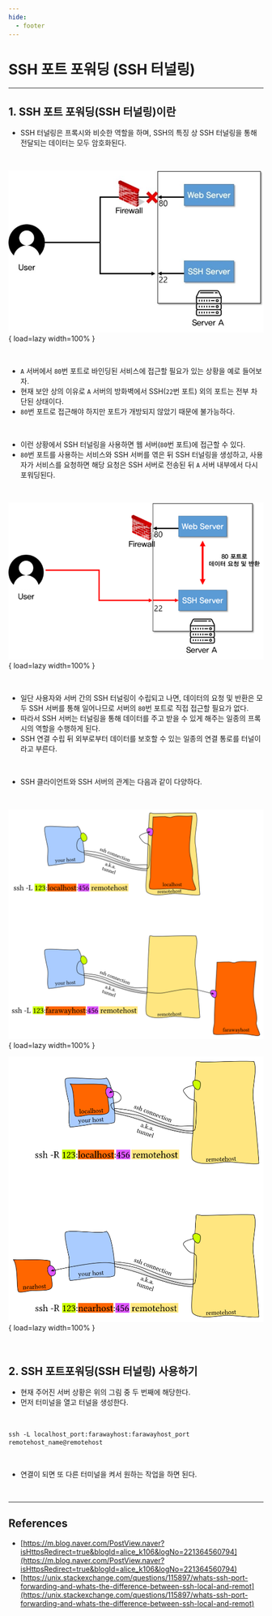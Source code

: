 ```yaml
---
hide:
  - footer
---
```


# SSH 포트 포워딩 (SSH 터널링)

---

## 1. SSH 포트 포워딩(SSH 터널링)이란

- SSH 터널링은 프록시와 비슷한 역할을 하며, SSH의 특징 상 SSH 터널링을 통해 전달되는 데이터는 모두 암호화된다.

<br/>

![001](https://github.com/SAEMC/Images-Base/blob/main/memo/007/001.png?raw=true){ load=lazy width=100% }

<br/>

- `A` 서버에서 `80`번 포트로 바인딩된 서비스에 접근할 필요가 있는 상황을 예로 들어보자.
- 현재 보안 상의 이유로 `A` 서버의 방화벽에서 SSH(`22`번 포트) 외의 포트는 전부 차단된 상태이다.
- `80`번 포트로 접근해야 하지만 포트가 개방되지 않았기 때문에 불가능하다.

<br/>

- 이런 상황에서 SSH 터널링을 사용하면 웹 서버(`80`번 포트)에 접근할 수 있다.
- `80`번 포트를 사용하는 서비스와 SSH 서버를 엮은 뒤 SSH 터널링을 생성하고, 사용자가 서비스를 요청하면 해당 요청은 SSH 서버로 전송된 뒤 `A` 서버 내부에서 다시 포워딩된다.

<br/>

![002](https://github.com/SAEMC/Images-Base/blob/main/memo/007/002.png?raw=true){ load=lazy width=100% }

<br/>

- 일단 사용자와 서버 간의 SSH 터널링이 수립되고 나면, 데이터의 요청 및 반환은 모두 SSH 서버를 통해 일어나므로 서버의 `80`번 포트로 직접 접근할 필요가 없다.
- 따라서 SSH 서버는 터널링을 통해 데이터를 주고 받을 수 있게 해주는 일종의 프록시의 역할을 수행하게 된다.
- SSH 연결 수립 뒤 외부로부터 데이터를 보호할 수 있는 일종의 연결 통로를 터널이라고 부른다.

<br/>

- SSH 클라이언트와 SSH 서버의 관계는 다음과 같이 다양하다.

<br/>

![003](https://github.com/SAEMC/Images-Base/blob/main/memo/007/003.png?raw=true){ load=lazy width=100% }

![004](https://github.com/SAEMC/Images-Base/blob/main/memo/007/004.png?raw=true){ load=lazy width=100% }

<br/>

## 2. SSH 포트포워딩(SSH 터널링) 사용하기

- 현재 주어진 서버 상황은 위의 그림 중 두 번째에 해당한다.
- 먼저 터미널을 열고 터널을 생성한다.

<br/>

```shell
ssh -L localhost_port:farawayhost:farawayhost_port remotehost_name@remotehost
```

<br/>

- 연결이 되면 또 다른 터미널을 켜서 원하는 작업을 하면 된다.

<br/>

---

## References

- [https://m.blog.naver.com/PostView.naver?isHttpsRedirect=true&blogId=alice_k106&logNo=221364560794](https://m.blog.naver.com/PostView.naver?isHttpsRedirect=true&blogId=alice_k106&logNo=221364560794)
- [https://unix.stackexchange.com/questions/115897/whats-ssh-port-forwarding-and-whats-the-difference-between-ssh-local-and-remot](https://unix.stackexchange.com/questions/115897/whats-ssh-port-forwarding-and-whats-the-difference-between-ssh-local-and-remot)
